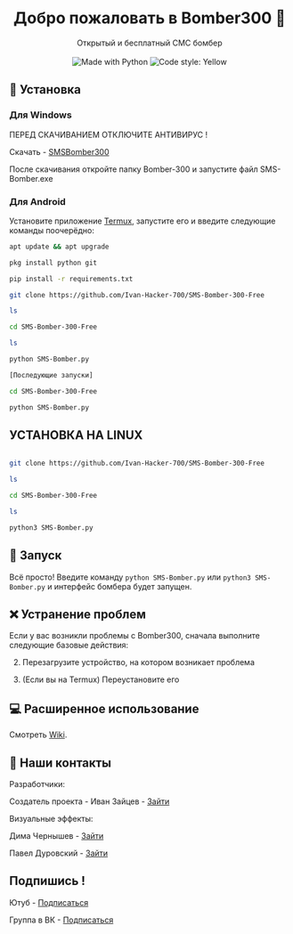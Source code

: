 <h1 align="center">Добро пожаловать в Bomber300 👋</h1>
<p align="center">
    Открытый и бесплатный СМС бомбер
    <br /><br />
    <img alt="Made with Python" src="https://img.shields.io/badge/Made%20with-Python-%23FFD242?logo=python&logoColor=white">
    <img alt="Code style: Yellow" src="https://img.shields.io/badge/code%20style-black-000000.svg">
</p>

## 🚀 Установка

 <h3>Для Windows</h3>

   ПЕРЕД СКАЧИВАНИЕМ ОТКЛЮЧИТЕ АНТИВИРУС !

   Скачать - [SMSBomber300](https://yadi.sk/d/QJZjO0sQV40IZw)

   После скачивания откройте папку Bomber-300 и запустите файл SMS-Bomber.exe

 <h3>Для Android</h3>

Установите приложение [Termux](https://play.google.com/store/apps/details?id=com.termux), запустите его и введите следующие команды поочерёдно:
   ```sh
apt update && apt upgrade

 pkg install python git
 
 pip install -r requirements.txt

 git clone https://github.com/Ivan-Hacker-700/SMS-Bomber-300-Free

 ls

 cd SMS-Bomber-300-Free

 ls

 python SMS-Bomber.py

[Последующие запуски]

 cd SMS-Bomber-300-Free

 python SMS-Bomber.py


 ```  

    
## УСТАНОВКА НА LINUX
 ```sh

 git clone https://github.com/Ivan-Hacker-700/SMS-Bomber-300-Free

 ls

 cd SMS-Bomber-300-Free

 ls

 python3 SMS-Bomber.py
 ```


## 🚩 Запуск

Всё просто! Введите команду `python SMS-Bomber.py` или `python3 SMS-Bomber.py` и интерфейс бомбера будет запущен. 

## ❌ Устранение проблем
Если у вас возникли проблемы с Bomber300, сначала выполните следующие базовые действия:

2. Перезагрузите устройство, на котором возникает проблема

3. (Если вы на Termux) Переустановите его 

## 💻 Расширенное использование

Смотреть [Wiki](https://github.com/Ivan-Hacker-700/SMS-Bomber-300-Free/wiki).

## 📝 Наши контакты 
Разработчики:
   
Создатель проекта - Иван Зайцев - [Зайти](https://vk.com/ivan_vzlom300)    
      
Визуальные эффекты:
      
Дима Чернышев - [Зайти](https://vk.com/psih.odinochka)

Павел Дуровский - [Зайти](https://vk.com/shotfly_tlab)

## Подпишись !

Ютуб - [Подписаться](https://www.youtube.com/channel/UCTftz8MsYtAE80D9Vrd20rQ?view_as=subscriber)

Группа в ВК - [Подписаться](https://vk.com/termux100)



